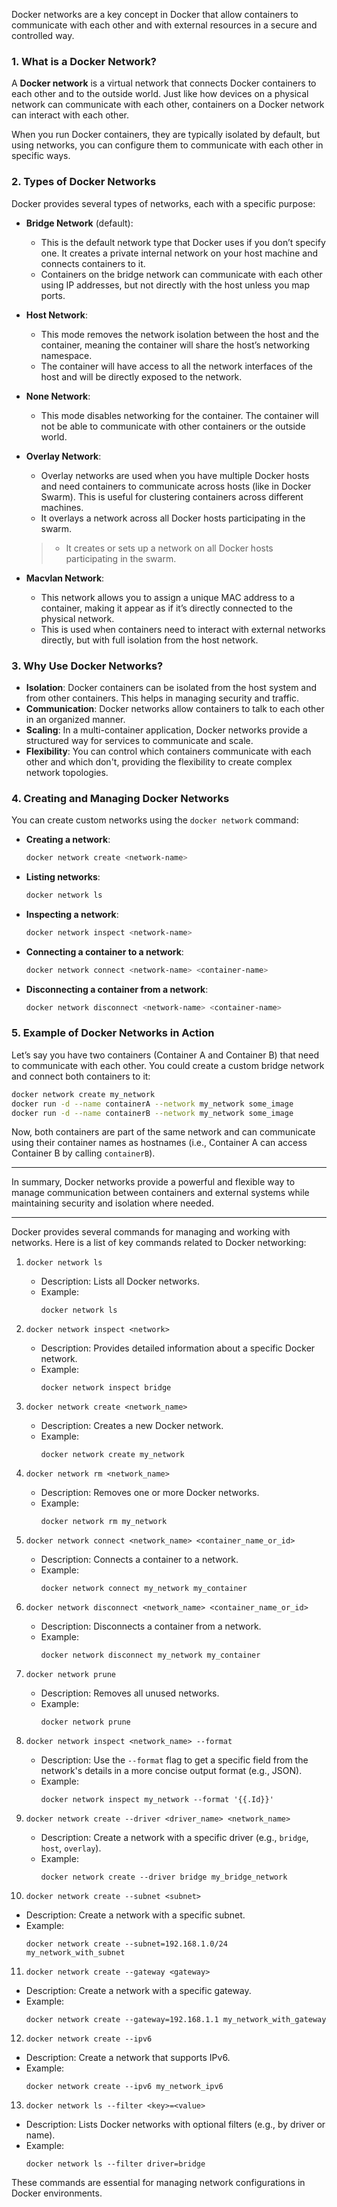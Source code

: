 Docker networks are a key concept in Docker that allow containers to communicate with each other and with external resources in a secure and controlled way. 

### 1. **What is a Docker Network?**
A **Docker network** is a virtual network that connects Docker containers to each other and to the outside world. Just like how devices on a physical network can communicate with each other, containers on a Docker network can interact with each other.

When you run Docker containers, they are typically isolated by default, but using networks, you can configure them to communicate with each other in specific ways.

### 2. **Types of Docker Networks**
Docker provides several types of networks, each with a specific purpose:

- **Bridge Network** (default):
  - This is the default network type that Docker uses if you don’t specify one. It creates a private internal network on your host machine and connects containers to it.
  - Containers on the bridge network can communicate with each other using IP addresses, but not directly with the host unless you map ports.

- **Host Network**:
  - This mode removes the network isolation between the host and the container, meaning the container will share the host’s networking namespace.
  - The container will have access to all the network interfaces of the host and will be directly exposed to the network.

- **None Network**:
  - This mode disables networking for the container. The container will not be able to communicate with other containers or the outside world.

- **Overlay Network**:
  - Overlay networks are used when you have multiple Docker hosts and need containers to communicate across hosts (like in Docker Swarm). This is useful for clustering containers across different machines.
  - It overlays a network across all Docker hosts participating in the swarm.
  > - It creates or sets up a network on all Docker hosts participating in the swarm.

- **Macvlan Network**:
  - This network allows you to assign a unique MAC address to a container, making it appear as if it’s directly connected to the physical network.
  - This is used when containers need to interact with external networks directly, but with full isolation from the host network.

### 3. **Why Use Docker Networks?**
- **Isolation**: Docker containers can be isolated from the host system and from other containers. This helps in managing security and traffic.
- **Communication**: Docker networks allow containers to talk to each other in an organized manner.
- **Scaling**: In a multi-container application, Docker networks provide a structured way for services to communicate and scale.
- **Flexibility**: You can control which containers communicate with each other and which don't, providing the flexibility to create complex network topologies.

### 4. **Creating and Managing Docker Networks**
You can create custom networks using the `docker network` command:

- **Creating a network**:
  ```bash
  docker network create <network-name>
  ```

- **Listing networks**:
  ```bash
  docker network ls
  ```

- **Inspecting a network**:
  ```bash
  docker network inspect <network-name>
  ```

- **Connecting a container to a network**:
  ```bash
  docker network connect <network-name> <container-name>
  ```

- **Disconnecting a container from a network**:
  ```bash
  docker network disconnect <network-name> <container-name>
  ```

### 5. **Example of Docker Networks in Action**
Let’s say you have two containers (Container A and Container B) that need to communicate with each other. You could create a custom bridge network and connect both containers to it:

```bash
docker network create my_network
docker run -d --name containerA --network my_network some_image
docker run -d --name containerB --network my_network some_image
```

Now, both containers are part of the same network and can communicate using their container names as hostnames (i.e., Container A can access Container B by calling `containerB`).

---

In summary, Docker networks provide a powerful and flexible way to manage communication between containers and external systems while maintaining security and isolation where needed.

---
Docker provides several commands for managing and working with networks. Here is a list of key commands related to Docker networking:

1. `docker network ls`  
   - Description: Lists all Docker networks.
   - Example:  
     ```
     docker network ls
     ```

2. `docker network inspect <network>`  
   - Description: Provides detailed information about a specific Docker network.
   - Example:  
     ```
     docker network inspect bridge
     ```

3. `docker network create <network_name>`  
   - Description: Creates a new Docker network.
   - Example:  
     ```
     docker network create my_network
     ```

4. `docker network rm <network_name>`  
   - Description: Removes one or more Docker networks.
   - Example:  
     ```
     docker network rm my_network
     ```

5. `docker network connect <network_name> <container_name_or_id>`  
   - Description: Connects a container to a network.
   - Example:  
     ```
     docker network connect my_network my_container
     ```

6. `docker network disconnect <network_name> <container_name_or_id>`  
   - Description: Disconnects a container from a network.
   - Example:  
     ```
     docker network disconnect my_network my_container
     ```

7. `docker network prune`  
   - Description: Removes all unused networks.
   - Example:  
     ```
     docker network prune
     ```

8. `docker network inspect <network_name> --format`  
   - Description: Use the `--format` flag to get a specific field from the network's details in a more concise output format (e.g., JSON).
   - Example:  
     ```
     docker network inspect my_network --format '{{.Id}}'
     ```

9. `docker network create --driver <driver_name> <network_name>`  
   - Description: Create a network with a specific driver (e.g., `bridge`, `host`, `overlay`).
   - Example:  
     ```
     docker network create --driver bridge my_bridge_network
     ```

10. `docker network create --subnet <subnet>`  
   - Description: Create a network with a specific subnet.
   - Example:  
     ```
     docker network create --subnet=192.168.1.0/24 my_network_with_subnet
     ```

11. `docker network create --gateway <gateway>`  
   - Description: Create a network with a specific gateway.
   - Example:  
     ```
     docker network create --gateway=192.168.1.1 my_network_with_gateway
     ```

12. `docker network create --ipv6`  
   - Description: Create a network that supports IPv6.
   - Example:  
     ```
     docker network create --ipv6 my_network_ipv6
     ```

13. `docker network ls --filter <key>=<value>`  
   - Description: Lists Docker networks with optional filters (e.g., by driver or name).
   - Example:  
     ```
     docker network ls --filter driver=bridge
     ```

These commands are essential for managing network configurations in Docker environments.
